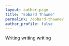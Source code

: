 ```yaml
---
layout: author-page
title: "Eobard Thawne"
permalink: /eobard-thawne/
author_profile: false
---
```


<!--# [<center>Justin Skycak</center>](#top)-->

<div style="width:100%; max-width:800px; margin:auto">  
     
Writing writing writing

</div>

